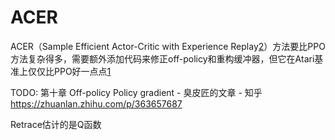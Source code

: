 # ACER

ACER（Sample Efficient Actor-Critic with Experience Replay[2]）方法要比PPO方法复杂得多，需要额外添加代码来修正off-policy和重构缓冲器，但它在Atari基准上仅仅比PPO好一点点[1]

TODO:
第十章 Off-policy Policy gradient - 臭皮匠的文章 - 知乎
https://zhuanlan.zhihu.com/p/363657687

Retrace估计的是Q函数

[1]: https://daiwk.github.io/posts/rl-distributed-rl.html#2-a3c
[2]: https://arxiv.org/abs/1611.01224
